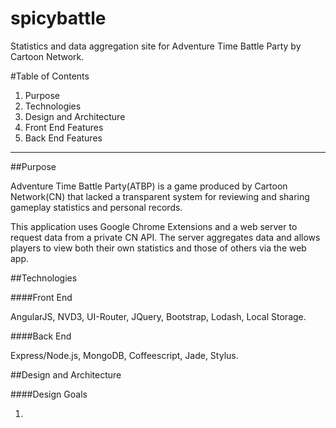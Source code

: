 spicybattle
===========

Statistics and data aggregation site for Adventure Time Battle Party by Cartoon Network.

#Table of Contents

1. Purpose
2. Technologies
3. Design and Architecture
4. Front End Features
5. Back End Features

---

##Purpose

Adventure Time Battle Party(ATBP) is a game produced by Cartoon Network(CN) that lacked a transparent system for reviewing and sharing gameplay statistics and personal records. 

This application uses Google Chrome Extensions and a web server to request data from a private CN API. The server aggregates data and allows players to view both their own statistics and those of others via the web app.


##Technologies

####Front End

AngularJS, NVD3, UI-Router, JQuery, Bootstrap, Lodash, Local Storage.

####Back End

Express/Node.js, MongoDB, Coffeescript, Jade, Stylus.

##Design and Architecture

####Design Goals

1. 